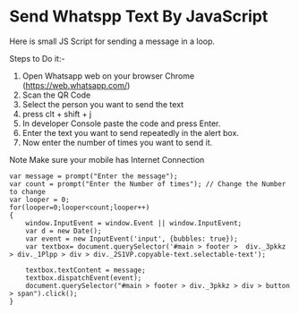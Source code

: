 # Send Whatspp Text By JavaScript
Here is small JS Script for sending a message in a loop.

Steps to Do it:-

1. Open Whatsapp web on your browser Chrome (https://web.whatsapp.com/)
2. Scan the QR Code
3. Select the person you want to send the text
4. press clt + shift + j
5. In developer Console paste the code and press Enter.
6. Enter the text you want to send repeatedly in the alert box.
7. Now enter the number of times you want to send it.

Note Make sure your mobile has Internet Connection

```
var message = prompt("Enter the message");
var count = prompt("Enter the Number of times"); // Change the Number to change 
var looper = 0;
for(looper=0;looper<count;looper++)
{
	window.InputEvent = window.Event || window.InputEvent;
	var d = new Date();
	var event = new InputEvent('input', {bubbles: true});
	var textbox= document.querySelector('#main > footer >  div._3pkkz > div._1Plpp > div > div._2S1VP.copyable-text.selectable-text');
	
	textbox.textContent = message;
	textbox.dispatchEvent(event);
	document.querySelector("#main > footer > div._3pkkz > div > button > span").click();
}
```
